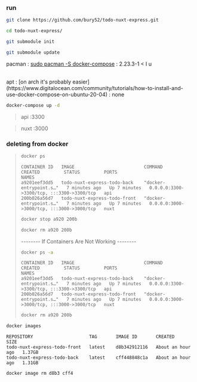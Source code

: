 ### run 

```bash
git clone https://github.com/bury52/todo-nuxt-express.git
```
```bash
cd todo-nuxt-express/
```
```bash
git submodule init
```
```bash
git submodule update
```
pacman : [sudo pacman -S docker-compose](https://archlinux.org/packages/extra/x86_64/docker-compose/) : 2.23.3-1 < I u

<br/>
apt : [on arch it's probably easier](https://www.digitalocean.com/community/tutorials/how-to-install-and-use-docker-compose-on-ubuntu-20-04) : none 

```bash
docker-compose up -d
```

>api :3300

>nuxt :3000

### deleting from docker
 
> ```bash
> docker ps
> ```
> ```text
> CONTAINER ID   IMAGE                          COMMAND                  CREATED         STATUS         PORTS                                       NAMES
> a9201eef3dd5   todo-nuxt-express-todo-back    "docker-entrypoint.s…"   7 minutes ago   Up 7 minutes   0.0.0.0:3300->3300/tcp, :::3300->3300/tcp   api
> 200b026a56d7   todo-nuxt-express-todo-front   "docker-entrypoint.s…"   7 minutes ago   Up 7 minutes   0.0.0.0:3000->3000/tcp, :::3000->3000/tcp   nuxt
> ```
> ```bash
> docker stop a920 200b
> ```
> ```bash
> docker rm a920 200b
> ```
> -------- If Containers Are Not Working -------- 
> ```bash
> docker ps -a
> ```
> ```text
> CONTAINER ID   IMAGE                          COMMAND                  CREATED         STATUS         PORTS                                       NAMES
> a9201eef3dd5   todo-nuxt-express-todo-back    "docker-entrypoint.s…"   7 minutes ago   Up 7 minutes   0.0.0.0:3300->3300/tcp, :::3300->3300/tcp   api
> 200b026a56d7   todo-nuxt-express-todo-front   "docker-entrypoint.s…"   7 minutes ago   Up 7 minutes   0.0.0.0:3000->3000/tcp, :::3000->3000/tcp   nuxt
> ```
> ```bash
> docker rm a920 200b
> ```
```bash
docker images
```
```text
REPOSITORY                     TAG       IMAGE ID       CREATED             SIZE
todo-nuxt-express-todo-front   latest    d8b342912116   About an hour ago   1.37GB
todo-nuxt-express-todo-back    latest    cff448848c1a   About an hour ago   1.31GB
```
```bash
docker image rm d8b3 cff4
```
